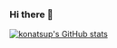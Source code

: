 ### Hi there 👋
[![konatsup's GitHub stats](https://github-readme-stats.vercel.app/api?username=konatsup)](https://github.com/anuraghazra/github-readme-stats)
<!--
**konatsup/konatsup** is a ✨ _special_ ✨ repository because its `README.md` (this file) appears on your GitHub profile.

Here are some ideas to get you started:

- 🔭 I’m currently working on ...
- 🌱 I’m currently learning ...
- 👯 I’m looking to collaborate on ...
- 🤔 I’m looking for help with ...
- 💬 Ask me about ...
- 📫 How to reach me: ...
- 😄 Pronouns: ...
- ⚡ Fun fact: ...
-->
